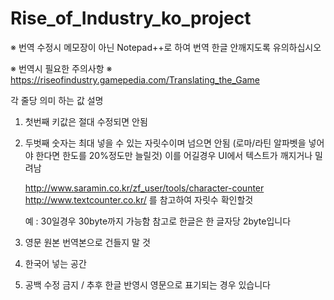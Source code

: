 # Rise_of_Industry_ko_project


※ 번역 수정시 메모장이 아닌 Notepad++로 하여 번역 한글 안깨지도록 유의하십시오

※ 번역시 필요한 주의사항 ※
https://riseofindustry.gamepedia.com/Translating_the_Game


각 줄당 의미 하는 값 설명
1) 첫번째 키값은 절대 수정되면 안됨
2) 두벗째 숫자는 최대 넣을 수 있는 자릿수이며 넘으면 안됨
   (로마/라틴 알파벳을 넣어야 한다면 한도를 20%정도만 늘릴것)
   이를 어길경우 UI에서 텍스트가 깨지거나 밀려남
   
   http://www.saramin.co.kr/zf_user/tools/character-counter
   http://www.textcounter.co.kr/
   를 참고하여 자릿수 확인할것

   예 : 30일경우 30byte까지 가능함 참고로 한글은 한 글자당 2byte입니다
   
3) 영문 원본 번역본으로 건들지 말 것
4) 한국어 넣는 공간
5) 공백 수정 금지 / 추후 한글 반영시 영문으로 표기되는 경우 있습니다
